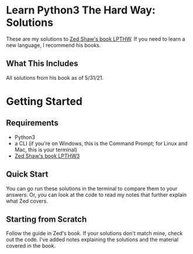 # Learn Python3 The Hard Way: Solutions

These are my solutions to [Zed Shaw's book LPTHW](https://learncodethehardway.org/python/). If you need to learn a new language, I recommend his books.

## What This Includes
All solutions from his book as of 5/31/21.

# Getting Started

## Requirements
* Python3
* a CLI (if you're on Windows, this is the Command Prompt; for Linux and Mac, this is your terminal)
* [Zed Shaw's book LPTHW3](https://learncodethehardway.org/python/)

## Quick Start
You can go run these solutions in the terminal to compare them to your answers. Or, you can look at the code to read my notes that further explain what Zed covers.

## Starting from Scratch
Follow the guide in Zed's book. If your solutions don't match mine, check out the code. I've added notes explaining the solutions and the material covered in the book.
